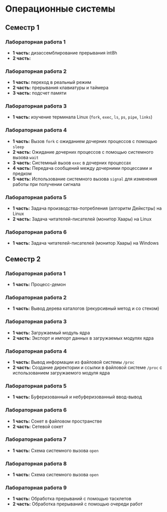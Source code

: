 # Операционные системы

## Семестр 1

### Лабораторная работа 1

* __1 часть:__ дизассемблирование прерывания int8h
* __2 часть:__

### Лабораторная работа 2

* __1 часть:__ переход в реальный режим
* __2 часть:__ прерывания клавиатуры и таймера
* __3 часть:__ подсчет памяти

### Лабораторная работа 3

* __1 часть:__ изучение терминала Linux (`fork`, `exec`, `ls`, `ps`, `pipe`, `links`)

### Лабораторная работа 4

* __1 часть:__ Вызов `fork` с ожиданием дочерних процессов с помощью `sleep`
* __2 часть:__ Ожидание дочерних процессов с помощью системного вызова `wait`
* __3 часть:__ Системный вызов `exec` в дочерних процессах
* __4 часть:__ Передача сообщений между дочерними процессами и предком
* __5 часть:__ Использование системного вызова `signal` для изменения работы при получении сигнала

### Лабораторная работа 5

* __1 часть:__ Задача производства-потребления (алгоритм Дейкстры) на Linux
* __2 часть:__ Задача читателей-писателей (монитор Хаары) на Linux

### Лабораторная работа 6

* __1 часть:__ Задача читателей-писателей (монитор Хаары) на Windows

## Семестр 2

### Лабораторная работа 1

* __1 часть:__ Процесс-демон

### Лабораторная работа 2

* __1 часть:__ Вывод дерева каталогов (рекурсивный метод и со стеком)

### Лабораторная работа 3

* __1 часть:__ Загружаемый модуль ядра
* __2 часть:__ Экспорт и импорт данных в загружаемых модулях ядра

### Лабораторная работа 4

* __1 часть:__ Вывод информации из файловой системы `/proc`
* __2 часть:__ Создание директории и ссылки в файловой системе `/proc` с использованием загружаемого модуля ядра

### Лабораторная работа 5

* __1 часть:__ Буферизованный и небуферизованный ввод-вывод

### Лабораторная работа 6

* __1 часть:__ Сокет в файловом пространстве
* __2 часть:__ Сетевой сокет

### Лабораторная работа 7

* __1 часть:__ Схема системного вызова `open`

### Лабораторная работа 8

* __1 часть:__ Схема системного вызова `open`

### Лабораторная работа 9

* __1 часть:__ Обработка прерываний с помощью тасклетов
* __2 часть:__ Обработка прерываний с помощью очереди работ
